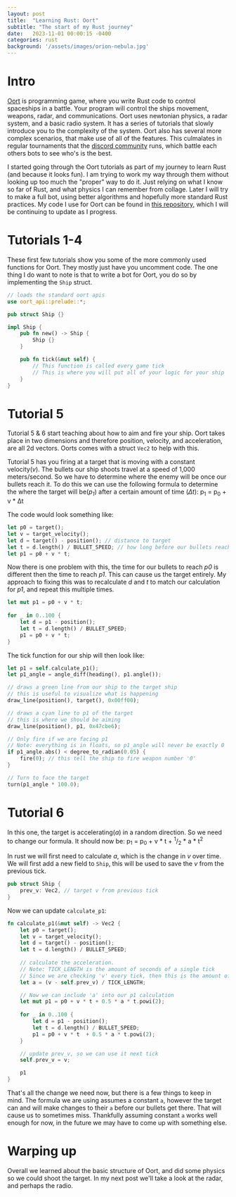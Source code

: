 ```yaml
---
layout: post
title:  "Learning Rust: Oort"
subtitle: "The start of my Rust journey"
date:   2023-11-01 00:00:15 -0400
categories: rust
background: '/assets/images/orion-nebula.jpg'
---
```


# Intro
[Oort](https://oort.rs/) is programming game, where you write Rust code to control spaceships in a battle. Your program will control the ships movement, weapons, radar, and communications. Oort uses newtonian physics, a radar system, and a basic radio system. It has a series of tutorials that slowly introduce you to the complexity of the system. Oort also has several more complex scenarios, that make use of all of the features. This culmalates in regular tournaments that the [discord community](https://discord.gg/vYyu9EhkKH) runs, which battle each others bots to see who's is the best.

I started going through the Oort tutorials as part of my journey to learn Rust (and because it looks fun). I am trying to work my way through them without looking up too much the "proper" way to do it. Just relying on what I know so far of Rust, and what physics I can remember from collage. Later I will try to make a full bot, using better algorithms and hopefully more standard Rust practices. My code I use for Oort can be found in [this repository](https://github.com/ShadowRonin/oort-ships), which I will be continuing to update as I progress.

# Tutorials 1-4

These first few tutorials show you some of the more commonly used functions for Oort. They mostly just have you uncomment code. The one thing I do want to note is that to write a bot for Oort, you do so by implementing the `Ship` struct.

```rust
// loads the standard oort apis
use oort_api::prelude::*;

pub struct Ship {}

impl Ship {
    pub fn new() -> Ship {
        Ship {}
    }

    pub fn tick(&mut self) {
        // This function is called every game tick
        // This is where you will put all of your logic for your ship
    }
}
```

# Tutorial 5

Tutorial 5 & 6 start teaching about how to aim and fire your ship. Oort takes place in two dimensions and therefore position, velocity, and acceleration, are all 2d vectors. Oorts comes with a struct `Vec2` to help with this. 

Tutorial 5 has you firing at a target that is moving with a constant velocity(*v*). The bullets our ship shoots travel at a speed of 1,000 meters/second. So we have to determine where the enemy will be once our bullets reach it. To do this we can use the following formula to determine the where the target will be(*p<sub>1</sub>*) after a certain amount of time (*Δt*): p<sub>1</sub> = p<sub>0</sub> + v \* Δt

The code would look something like:
```Rust
let p0 = target();
let v = target_velocity();
let d = target() - position(); // distance to target
let t = d.length() / BULLET_SPEED; // how long before our bullets reach the target
let p1 = p0 + v * t;
```

Now there is one problem with this, the time for our bullets to reach *p0* is different then the time to reach *p1*. This can cause us the target entirely. My approach to fixing this was to recalculate *d* and *t* to match our calculation for *p1*, and repeat this multiple times.

```Rust
let mut p1 = p0 + v * t;
        
for _ in 0..100 {
    let d = p1 - position();
    let t = d.length() / BULLET_SPEED;
    p1 = p0 + v * t;
}
```

The tick function for our ship will then look like:

```Rust
let p1 = self.calculate_p1();
let p1_angle = angle_diff(heading(), p1.angle());

// draws a green line from our ship to the target ship
// this is useful to visualize what is happening
draw_line(position(), target(), 0x00ff00);

// draws a cyan line to p1 of the target
// this is where we should be aiming
draw_line(position(), p1, 0x47cbe6);

// Only fire if we are facing p1
// Note: everything is in floats, so p1_angle will never be exactly 0
if p1_angle.abs() < degree_to_radian(0.05) {
    fire(0); // this tell the ship to fire weapon number '0'
}

// Turn to face the target
turn(p1_angle * 100.0);
```

# Tutorial 6

In this one, the target is accelerating(*a*) in a random direction. So we need to change our formula. It should now be: p<sub>1</sub> = p<sub>0</sub> + v * t + <sup>1</sup>/<sub>2</sub> * a * t<sup>2</sup>

In rust we will first need to calculate *a*, which is the change in *v* over time. We will first add a new field to `Ship`, this will be used to save the *v* from the previous tick.
```rust 
pub struct Ship {
    prev_v: Vec2, // target v from previous tick
}
```
Now we can update `calculate_p1`:
```rust
fn calculate_p1(&mut self) -> Vec2 {
    let p0 = target();
    let v = target_velocity();
    let d = target() - position();
    let t = d.length() / BULLET_SPEED;
    
    // calculate the acceleration. 
    // Note: TICK_LENGTH is the amount of seconds of a single tick
    // Since we are checking 'v' every tick, then this is the amount of time since the last time we updated 'v'
    let a = (v - self.prev_v) / TICK_LENGTH;

    // Now we can include 'a' into our p1 calculation
    let mut p1 = p0 + v * t + 0.5 * a * t.powi(2);
    
    for _ in 0..100 {
        let d = p1 - position();
        let t = d.length() / BULLET_SPEED;
        p1 = p0 + v * t  + 0.5 * a * t.powi(2);
    }

    // update prev_v, so we can use it next tick
    self.prev_v = v;

    p1
}
```

That's all the change we need now, but there is a few things to keep in mind. The formula we are using assumes a constant `a`, however the target can and will make changes to their `a` before our bullets get there. That will cause us to sometimes miss. Thankfully assuming constant `a` works well enough for now, in the future we may have to come up with something else.


# Warping up
Overall we learned about the basic structure of Oort, and did some physics so we could shoot the target. In my next post we'll take a look at the radar, and perhaps the radio.